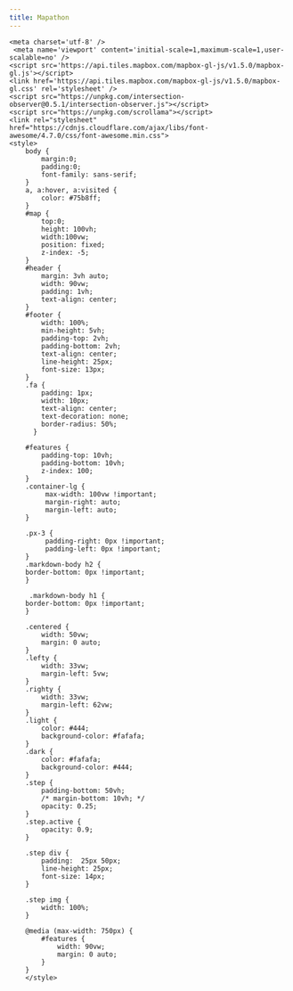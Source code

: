 ```yaml
---
title: Mapathon
---
```

<html>
<head>
<title>Mapathon</title>	
<!-- Global site tag (gtag.js) - Google Analytics -->
<script async src="https://www.googletagmanager.com/gtag/js?id=G-3RKGWJ9K0S"></script>
<script>
  window.dataLayer = window.dataLayer || [];
  function gtag(){dataLayer.push(arguments);}
  gtag('js', new Date());

  gtag('config', 'G-3RKGWJ9K0S');
</script>


    <meta charset='utf-8' />
     <meta name='viewport' content='initial-scale=1,maximum-scale=1,user-scalable=no' />
    <script src='https://api.tiles.mapbox.com/mapbox-gl-js/v1.5.0/mapbox-gl.js'></script>
    <link href='https://api.tiles.mapbox.com/mapbox-gl-js/v1.5.0/mapbox-gl.css' rel='stylesheet' />
    <script src="https://unpkg.com/intersection-observer@0.5.1/intersection-observer.js"></script>
    <script src="https://unpkg.com/scrollama"></script>
    <link rel="stylesheet" href="https://cdnjs.cloudflare.com/ajax/libs/font-awesome/4.7.0/css/font-awesome.min.css">
    <style>
        body {
            margin:0; 
            padding:0; 
            font-family: sans-serif;
        }
        a, a:hover, a:visited {
            color: #75b8ff;
        }
        #map {
            top:0; 
            height: 100vh;
            width:100vw;
            position: fixed;
            z-index: -5;
        }
        #header {
            margin: 3vh auto;
            width: 90vw;
            padding: 1vh;
            text-align: center;
        }
        #footer {
            width: 100%;
            min-height: 5vh;
            padding-top: 2vh;
            padding-bottom: 2vh;
            text-align: center;
            line-height: 25px;
            font-size: 13px;
        }
        .fa {
            padding: 1px;
            width: 10px;
            text-align: center;
            text-decoration: none;
            border-radius: 50%;
          }
          
        #features {
            padding-top: 10vh;
            padding-bottom: 10vh;
            z-index: 100;
        }
        .container-lg {
             max-width: 100vw !important;
             margin-right: auto;
             margin-left: auto;
        }   
        
        .px-3 {
             padding-right: 0px !important;
             padding-left: 0px !important;
        }
        .markdown-body h2 {
        border-bottom: 0px !important;
        }
        
         .markdown-body h1 {
        border-bottom: 0px !important;
        }
        
        .centered {
            width: 50vw;
            margin: 0 auto;
        }
        .lefty {
            width: 33vw;
            margin-left: 5vw;
        }
        .righty {
            width: 33vw;
            margin-left: 62vw;
        }
        .light {
            color: #444;
            background-color: #fafafa;
        }
        .dark {
            color: #fafafa;
            background-color: #444;
        }
        .step {
            padding-bottom: 50vh;
            /* margin-bottom: 10vh; */
            opacity: 0.25;
        }
        .step.active {
            opacity: 0.9;
        }

        .step div {
            padding:  25px 50px;
            line-height: 25px;
            font-size: 14px;
        }

        .step img {
            width: 100%;
        }

        @media (max-width: 750px) {
            #features {
                width: 90vw;
                margin: 0 auto;
            }
        }
        </style>
</head>
<body>
	
<div id="map"></div>
<div id="story"></div>
<script>
var config = {
    style: 'mapbox://styles/reachabove/ckgqu406e4rc119o31llg01wk',
    accessToken: 'pk.eyJ1IjoicmVhY2hhYm92ZSIsImEiOiJjazBkcm1wazUwYWNmM2xxZXhhNW1sc2hmIn0.ybV26N8Bl8WyZejLHvwiCw',
    showMarkers: false,
    theme: 'dark',
    alignment: 'left',
    title:  <a href="https://reachabove.ca">Reach Above</a>'Staying Active during the Pandemic',
    subtitle: 'Local Adventures of Sam & Evan (6 & 4 years old)',
    byline: 'by the Houston Family',
    footer: '<a href="https://www.instagram.com/houston.family/" class="fa fa-instagram"></a>  Biking Adventures | Maps and Stuff  <a href="https://twitter.com/reach_above" class="fa fa-twitter"></a></br>Special Thanks to:</br>Mapbox Solutions Architecture and @lobenichou for the Scrollytelling Template | @John_M_Nelson for the Firefly ArcGIS Blog | @jonni_walker for the Glow Effect Blog </br> © Reach Above, 2020',
    chapters: [
        {
            id: 'Opportunity',
            title: 'An Outdoor Opportunity',
            image: './mapathon/S_E_D.jpg',
            description: 'With school, sports and indoor activities cancelled we had more opportunities to get outside and explore our community. To do that we rode our bikes all around town and nearby trails',
            location: {
                center: [-78.69037, 43.93645 ],
                zoom: 11.74,
                pitch: 0.00,
                bearing: -2.30
            },
            onChapterEnter: [
                {
                    layer: 'strava-1',
                    opacity: 0.8
                },
                 {
                    layer: 'strava-2',
                    opacity: 0.6
                }
            ],
            onChapterExit: [
                {
                    layer: 'strava-1',
                    opacity: 0.8
                },
                 {
                    layer: 'strava-2',
                    opacity: 0.6
                }
            ]
        },
        {
            id: 'local',
            title: 'Our Local Rides',
            image: '',
            description: 'Almost everyday we got outside and rode our bikes. The glowing lines that look like lightsabers represent the journeys we took. The more intense the lightsabre the more times we traveled over that area. These were recorded using a cell phone with the Strava App.',
            location: {
                center: [-78.68791, 43.91651],
                zoom: 13.06,
                pitch: 0.00,
                bearing: 0.00
            },
            onChapterEnter: [],
            onChapterExit: []
       
        },
	 {
            id: 'Home',
            title: 'This area on the map is showing lots of activity with many overlapping glowing lines. This is because all of our community rides start and finish here.',
            image: './mapathon/Full_GazC.jpg',
            description: 'Full Gaz right out of the gate',
            location: {
                center: [ -78.67574, 43.91687],
                zoom: 15.25,
                pitch: 0.00,
                bearing: -16.80
            },
            onChapterEnter: [
                {
                    layer: 'focusmain',
                    opacity: 0.5
                }
            ],
            onChapterExit: [
                {
                    layer: 'focusmain',
                    opacity: 0.0
                }
            ]       
        },
        {
            id: 'Weather',
            title: 'We rode in all sorts of weather. Rain, Snow, Cold and Hot',
            image: './mapathon/S_E.jpg',
            description: 'Here is a picture mid-ride in a snow storm.',
            location: {
                center: [-78.67219, 43.92559],
                zoom: 17.08,
                pitch: 60.00,
                bearing: -8.00
            },
			
            onChapterEnter: [],
            onChapterExit: []
            
        },
        {
            id: 'Joseph',
            title: 'We went exploring all sorts of places. We went to our school',
            image: '',
            description: '<a href="https://http://stjosephbowmanville.pvnccdsb.on.ca/">St. Joseph C.E.S. Bowmanville</a>',
            location: {
                center: [-78.675, 43.904],
                zoom: 16.73,
                pitch: 60.00,
                bearing: 0.00
            },
            onChapterEnter: [
                {
                    layer: 'buildings',
                    opacity: 0.8
                },
            ],
            onChapterExit: [
                {
                    layer: 'buildings',
                    opacity: 0.8
                }
            ]
        },
    {
            id: 'Daycare',
            title: 'And to the Daycare that Evan graduated from in June',
            image: '',
            description: 'Instead of a drive-by, we did a ride-by, to say farewell to the teachers as he is off to J.K.',
            location: {
                center: [-78.69649, 43.90491  ],
                zoom: 16.95,
                pitch: 60.00,
                bearing: -24.80
            },
            onChapterEnter: [
                {
                    layer: 'buildings',
                    opacity: 0.8
                }
            ],
            onChapterExit: [
                {
                    layer: 'buildings',
                    opacity: 0.0
                }
            ]
        },
        {
            id: 'Jury',
            title: 'We discovered some of the History of Bowmanville - Over the bridge to the Jury Lands',
            image: './mapathon/Skids.gif',
            description: 'During the years 1941 to 1945 the property was used as a German prisoner-of-war camp. The camp was used primarily for German officers, with over 800 prisoners occupying the camp at times. Read more at <a href="https://www.jurylandsfoundation.com">Jury Lands Foundation</a>',
            location: {
                center: [-78.66974, 43.92563],
                zoom: 15.30,
                pitch: 0.00,
                bearing: 0.00
            },
             onChapterEnter: [],
             onChapterExit: []
        },
            {
            id: 'Dirt Jumps',
            title: 'We loved being dare-devils at the Jackman Rd Dirt Jumps',
            image: './mapathon/Jackman.gif',
            description: 'We went here a lot, you can tell by all the lines overlapping near the river and all the lines with the trips to this excellent area.',
            location: {
                center: [-78.702, 43.920],
                zoom: 15.54,
                pitch: 0.00,
                bearing: 0.00
            },
             onChapterEnter: [],
             onChapterExit: []
        },
           {
            id: 'Creeks',
            title: 'We travelled along the paved and gravel paths. Our favourites run parallel to the Bowmanville Creek and the Soper Creek',
            image: './mapathon/Hill.gif',
            description: 'Lots of work is going into connecting these trails together with the Waterfront Trail to create a safe active environment for the whole community. Thank you <a href="https://valleys2000.ca/">Valleys 2000</a>',
            location: {
                center: [ -78.68791,43.90641],
                zoom:  14.63,
                pitch: 60.00,
                bearing:  -37.05
            },
             onChapterEnter: [
                {
                    layer: 'strava-1',
                    opacity: 0.8
                },
                 {
                    layer: 'strava-2',
                    opacity: 0.6
                },
		{
                    layer: 'strava-3',
                    opacity: 1
                }
            ],
            onChapterExit: [
                {
                    layer: 'strava-1',
                    opacity: 0.0
                },
                 {
                    layer: 'strava-2',
                    opacity: 0.0
                },
		{
                    layer: 'strava-3',
                    opacity: 0.0
                }
            ]
        },
        
        {
            id: 'Longest',
            title: 'Our longest rides were 12KM - this is what one looks like on the map.',
            image: '',
            description: '',
            location: {
                center: [-78.68791, 43.91651],
                zoom: 13.06,
                pitch: 0.00,
                bearing: 0.00
            },
             onChapterEnter: [
                {
                    layer: 'strava-1',
                    opacity: 0.0
                },
                 {
                    layer: 'strava-2',
                    opacity: 0.0
                },
		{
                    layer: 'strava-3',
                    opacity: 0.0
                },
		{
                    layer: 'strava-1l',
                    opacity: 0.8
                },
                 {
                    layer: 'strava-2l',
                    opacity: 0.6
                },
		 {
                    layer: 'strava-3l',
                    opacity: 1
                }
            ],
            onChapterExit: [
                {
                    layer: 'strava-1l',
                    opacity: 0.0
                },
                 {
                    layer: 'strava-2l',
                    opacity: 0.0
                },
		{
                    layer: 'strava-3l',
                    opacity: 0.0
                },
		{
                    layer: 'strava-1',
                    opacity: 0.8
                },
                 {
                    layer: 'strava-2',
                    opacity: 0.6
                },
		{
                    layer: 'strava-3',
                    opacity: 1
                }
            ]
        },
        
       {
            id: 'Orono',
            title: 'Just a 10 minute drive from us is the Orono Crown Lands',
            image: './mapathon/S_E4.jpg',
            description: 'We were lucky to have these trails available to us since March 2020. Thank you <a href="https://oronocrownlands.com/">Orono Crown Lands</a>',
            location: {
                center: [-78.62617, 43.97136 ],
                zoom: 14.31,
                pitch: 37.00,
                bearing: -19.02
            },
            onChapterEnter: [
                {
                    layer: 'strava-1',
                    opacity: 0.8
                },
                 {
                    layer: 'strava-2',
                    opacity: 0.6
                },
		 {
                    layer: 'strava-3',
                    opacity: 1
                }
            ],
            onChapterExit: [
	    {
                    layer: 'strava-1',
                    opacity: 0.8
                },
                 {
                    layer: 'strava-2',
                    opacity: 0.6
                },
		 {
                    layer: 'strava-3',
                    opacity: 1
                }
		]
        },
        
    {
            id: 'Uxbridge Bike Park',
            title: 'We have a blast at the Uxbridge Rotary Bike Park',
            image: './mapathon/BP_Evan.gif',
            description: 'There are no GPS tracks recorded, but trust us, there would be lots of lines here.',
            location: {
                center: [ -79.12724, 44.12500],
                zoom: 17.35,
                pitch: 60.00,
                bearing: 76.80
            },
             onChapterEnter: [],
             onChapterExit: []
        },
         {
            id: 'Durham Forest',
            title: 'We have lot of fun at Durham Forest. It has some of the best mountain biking trails in Ontario',
            image: './mapathon/Double.gif',
            description: 'Check out this fantastic organization building these wicked trails. <a href="https://durhammountainbiking.ca/">DMBA</a>',
            location: {
                center: [-79.09287, 44.04797],
                zoom: 14.65,
                pitch: 0.00,
                bearing: 0.00
            },
            onChapterEnter: [],
            onChapterExit: []
        },
        {
            id: 'Running',
            title: 'How active have we been so far?',
            image: './mapathon/Evan_Balance.gif',
            description: '',
            location: {
                center: [ -78.68438, 43.91550],
                zoom: 13.17,
                pitch: 0.00,
                bearing: 0.00
            },
             onChapterEnter: [],
             onChapterExit: []
        },
         {
            id: 'Stats',
            title: 'From March 2020 to October 2020 we have completed:',
            image: '',
            description: '<p style="text-shadow:2px 2px 5px #f36b6b, 1px 1px 4px #f3c86b;font-size:14px;"> 160 Activities </br>Travelled 800KM </br>Went up 5,000M in Elevation</br>and had a Max Speed of 28KPH</p> ',
            location: {
                center: [ -78.68438, 43.91550],
                zoom: 13.17,
                pitch: 60.00,
                bearing: 0.00
            },
            onChapterEnter: [],
            onChapterExit: []
        },
        {
            id: 'Closing',
            title: 'We hope you have enjoyed our story and that you are staying safe, healthy and active during this time as well. ',
            image: './mapathon/Collage.png',
            description: '',
            location: {
                center: [ -78.68438, 43.91550],
                zoom: 13.17,
                pitch: 60.00,
                bearing: 0.00
            },
             onChapterEnter: [],
             onChapterExit: []
        }
    ]
};

</script>
<script>
var layerTypes = {
    'fill': ['fill-opacity'],
    'line': ['line-opacity'],
    'circle': ['circle-opacity', 'circle-stroke-opacity'],
    'symbol': ['icon-opacity', 'text-opacity'],
    'raster': ['raster-opacity'],
    'fill-extrusion': ['fill-extrusion-opacity']
}

var alignments = {
    'left': 'lefty',
    'center': 'centered',
    'right': 'righty'
}

function getLayerPaintType(layer) {
    var layerType = map.getLayer(layer).type;
    return layerTypes[layerType];
}

function setLayerOpacity(layer) {
    var paintProps = getLayerPaintType(layer.layer);
    paintProps.forEach(function(prop) {
        map.setPaintProperty(layer.layer, prop, layer.opacity);
    });
}

var story = document.getElementById('story');
var features = document.createElement('div');
features.classList.add(alignments[config.alignment]);
features.setAttribute('id', 'features');

var header = document.createElement('div');

if (config.title) {
    var titleText = document.createElement('h1');
    titleText.innerText = config.title;
    header.appendChild(titleText);
}

if (config.subtitle) {
    var subtitleText = document.createElement('h2');
    subtitleText.innerText = config.subtitle;
    header.appendChild(subtitleText);
}

if (config.byline) {
    var bylineText = document.createElement('p');
    bylineText.innerText = config.byline;
    header.appendChild(bylineText);
}

if (header.innerText.length > 0) {
    header.classList.add(config.theme);
    header.setAttribute('id', 'header');
    story.appendChild(header);
}

config.chapters.forEach((record, idx) => {
    var container = document.createElement('div');
    var chapter = document.createElement('div');
    
    if (record.title) {
        var title = document.createElement('h3');
        title.innerText = record.title;
        chapter.appendChild(title);
    }
    
    if (record.image) {
        var image = new Image();  
        image.src = record.image;  
        chapter.appendChild(image);
    }
    
       
    if (record.description) {
        var story = document.createElement('p');
        story.innerHTML = record.description;
        chapter.appendChild(story);
    }

    container.setAttribute('id', record.id);
    container.classList.add('step');
    if (idx === 0) {
        container.classList.add('active');
    }

    chapter.classList.add(config.theme);
    container.appendChild(chapter);
    features.appendChild(container);
});

story.appendChild(features);

var footer = document.createElement('div');

if (config.footer) {
    var footerText = document.createElement('p');
    footerText.innerHTML = config.footer;
    footer.appendChild(footerText);
}

if (footer.innerText.length > 0) {
    footer.classList.add(config.theme);
    footer.setAttribute('id', 'footer');
    story.appendChild(footer);
}

mapboxgl.accessToken = config.accessToken;

const transformRequest = (url) => {
    const hasQuery = url.indexOf("?") !== -1;	  
    const suffix = hasQuery ? "&pluginName=journalismScrollytelling" : "?pluginName=journalismScrollytelling";	  
    return {
      url: url + suffix
    }	  
}

var map = new mapboxgl.Map({
    container: 'map',
    style: config.style,
    center: config.chapters[0].location.center,
    zoom: config.chapters[0].location.zoom,
    bearing: config.chapters[0].location.bearing,
    pitch: config.chapters[0].location.pitch,
    scrollZoom: false,
    transformRequest: transformRequest
});

var marker = new mapboxgl.Marker();
if (config.showMarkers) {
    marker.setLngLat(config.chapters[0].location.center).addTo(map);
}

// instantiate the scrollama
var scroller = scrollama();

map.on("load", function() {
    // setup the instance, pass callback functions
    scroller
    .setup({
        step: '.step',
        offset: 0.5,
        progress: true
    })
    .onStepEnter(response => {
        var chapter = config.chapters.find(chap => chap.id === response.element.id);
        response.element.classList.add('active');
        map.flyTo(chapter.location);
        if (config.showMarkers) {
            marker.setLngLat(chapter.location.center);
        }
        if (chapter.onChapterEnter.length > 0) {
            chapter.onChapterEnter.forEach(setLayerOpacity);
        }
    })
    .onStepExit(response => {
        var chapter = config.chapters.find(chap => chap.id === response.element.id);
        response.element.classList.remove('active');
        if (chapter.onChapterExit.length > 0) {
            chapter.onChapterExit.forEach(setLayerOpacity);
        }
    });
});

// setup resize event
window.addEventListener('resize', scroller.resize);

</script>


</body>
</html>
